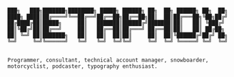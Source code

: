 ```

███╗   ███╗███████╗████████╗ █████╗ ██████╗ ██╗  ██╗ ██████╗ ██╗  ██╗
████╗ ████║██╔════╝╚══██╔══╝██╔══██╗██╔══██╗██║  ██║██╔═══██╗╚██╗██╔╝
██╔████╔██║█████╗     ██║   ███████║██████╔╝███████║██║   ██║ ╚███╔╝ 
██║╚██╔╝██║██╔══╝     ██║   ██╔══██║██╔═══╝ ██╔══██║██║   ██║ ██╔██╗ 
██║ ╚═╝ ██║███████╗   ██║   ██║  ██║██║     ██║  ██║╚██████╔╝██╔╝ ██╗
╚═╝     ╚═╝╚══════╝   ╚═╝   ╚═╝  ╚═╝╚═╝     ╚═╝  ╚═╝ ╚═════╝ ╚═╝  ╚═╝


Programmer, consultant, technical account manager, snowboarder, motorcyclist, podcaster, typography enthusiast.

```

<!---
metaphox/metaphox is a ✨ special ✨ repository because its `README.md` (this file) appears on your GitHub profile.
You can click the Preview link to take a look at your changes.
--->
